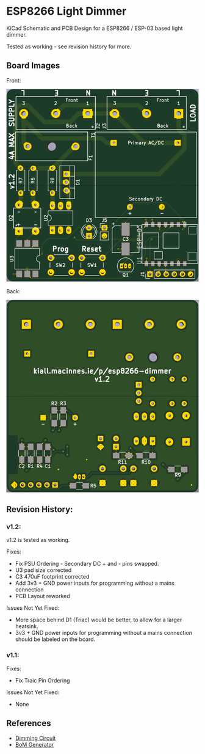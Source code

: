 ESP8266 Light Dimmer
====================

KiCad Schematic and PCB Design for a ESP8266 / ESP-03 based light dimmer.

Tested as working - see revision history for more.

## Board Images

Front:

![Front](images/dimmer-front.png)

Back:

![Back](images/dimmer-back.png)

## Revision History:

### v1.2:

v1.2 is tested as working.

Fixes:

* Fix PSU Ordering - Secondary DC + and - pins swapped.
* U3 pad size corrected
* C3 470uF footprint corrected
* Add 3v3 + GND power inputs for programming without a mains connection
* PCB Layout reworked

Issues Not Yet Fixed:

* More space behind D1 (Triac) would be better, to allow for a larger heatsink.
* 3v3 + GND power inputs for programming without a mains connection should be labeled on the board.
### v1.1:

Fixes:

* Fix Traic Pin Ordering

Issues Not Yet Fixed:

* None

## References

* [Dimming Circuit](https://www.instructables.com/id/Arduino-controlled-light-dimmer-The-circuit/)
* [BoM Generator](https://github.com/SchrodingersGat/KiBoM)
